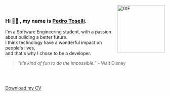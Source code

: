 <img align="right" alt="GIF" src="https://media.giphy.com/media/KzJkzjggfGN5Py6nkT/giphy.gif" width="150px" height="150px" > <br>

### Hi 👋🏼 , my name is [Pedro Toselli](https://www.linkedin.com/in/phtoselli/).

I'm a Software Engineering student, with a passion about building a better future. </br> I think technology have a wonderful impact on people's lives, </br> and that's why I chose to be a developer.

> *“It’s kind of fun to do the impossible.”* - Walt Disney

<br/>
<br/>

[Download my CV](/files/Pedro-Toselli.pdf)
